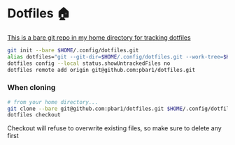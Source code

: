 # Dotfiles :house:

[This is a bare git repo in my home directory for tracking dotfiles][1]

```bash
git init --bare $HOME/.config/dotfiles.git
alias dotfiles="git --git-dir=$HOME/.config/dotfiles.git --work-tree=$HOME"
dotfiles config --local status.showUntrackedFiles no
dotfiles remote add origin git@github.com:pbar1/dotfiles.git
```

### When cloning
```bash
# from your home directory...
git clone --bare git@github.com:pbar1/dotfiles.git $HOME/.config/dotfiles.git
dotfiles checkout 
```
Checkout will refuse to overwrite existing files, so make sure to delete any first


[1]: https://news.ycombinator.com/item?id=11071754
